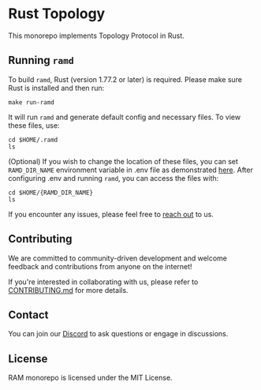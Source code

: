 # Rust Topology

This monorepo implements Topology Protocol in Rust.

## Running `ramd`

To build `ramd`, Rust (version 1.77.2 or later) is required. Please make sure Rust is installed and then run:

```
make run-ramd
```

It will run `ramd` and generate default config and necessary files. To view these files, use:

```
cd $HOME/.ramd
ls
```

(Optional) If you wish to change the location of these files, you can set `RAMD_DIR_NAME` environment variable in .env file as demonstrated [here](./.env.example). After configuring .env and running `ramd`, you can access the files with:

```
cd $HOME/{RAMD_DIR_NAME}
ls
```

If you encounter any issues, please feel free to [reach out](#contact) to us.

## Contributing

We are committed to community-driven development and welcome feedback and contributions from anyone on the internet!

If you're interested in collaborating with us, please refer to [CONTRIBUTING.md](./CONTRIBUTING.md) for more details.

## Contact

You can join our [Discord](https://discord.gg/hMsQas3Vw9) to ask questions or engage in discussions.

## License

RAM monorepo is licensed under the MIT License.

